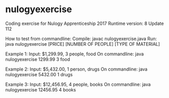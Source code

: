 # nulogyexercise
Coding exercise for Nulogy Apprenticeship 2017 
Runtime version: 8 Update 112


How to test from commandline:
Compile: javac nulogyexercise.java
Run: java nulogyexercise [PRICE] [NUMBER OF PEOPLE] [TYPE OF MATERIAL]

Example 1: 
Input:  $1,299.99, 3 people, food
On commandline: java nulogyexercise 1299.99 3 food

Example 2:
Input:  $5,432.00, 1 person, drugs
On commandline: java nulogyexercise 5432.00 1 drugs

Example 3:
Input: $12,456.95, 4 people, books
On commandline: java nulogyexercise 12456.95 4 books

